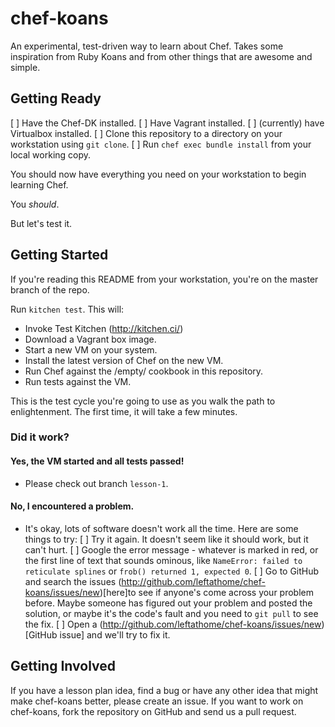 chef-koans
==========

An experimental, test-driven way to learn about Chef.  Takes some inspiration from Ruby Koans
and from other things that are awesome and simple.

Getting Ready
-------------

[ ] Have the Chef-DK installed.
[ ] Have Vagrant installed.
[ ] (currently) have Virtualbox installed.
[ ] Clone this repository to a directory on your workstation using `git clone`.
[ ] Run `chef exec bundle install` from your local working copy.

You should now have everything you need on your workstation to begin learning Chef.

You _should_.

But let's test it.

Getting Started
---------------

If you're reading this README from your workstation, you're on the master branch of the repo.

Run `kitchen test`.  This will:
 * Invoke Test Kitchen (http://kitchen.ci/)
 * Download a Vagrant box image.
 * Start a new VM on your system.
 * Install the latest version of Chef on the new VM.
 * Run Chef against the /empty/ cookbook in this repository.
 * Run tests against the VM.

This is the test cycle you're going to use as you walk the path to enlightenment.  The first
time, it will take a few minutes.

### Did it work?
#### Yes, the VM started and all tests passed!
 * Please check out branch `lesson-1`.
#### No, I encountered a problem.
 * It's okay, lots of software doesn't work all the time.  Here are some things to try:
   [ ]  Try it again.  It doesn't seem like it should work, but it can't hurt.
   [ ]  Google the error message - whatever is marked in red, or the first line of text that sounds ominous, like `NameError: failed to reticulate splines` or `frob() returned 1, expected 0`.
   [ ]  Go to GitHub and search the issues (http://github.com/leftathome/chef-koans/issues/new)[here]to see if anyone's come across your problem before.  Maybe someone has figured out your problem and posted the solution, or maybe it's the code's fault and you need to `git pull` to see the fix.
   [ ]  Open a (http://github.com/leftathome/chef-koans/issues/new)[GitHub issue] and we'll try to fix it.

Getting Involved
----------------

If you have a lesson plan idea, find a bug or have any other idea that might make chef-koans better, please create an issue.  If you want to work on chef-koans, fork the repository on GitHub and send us a pull request.
